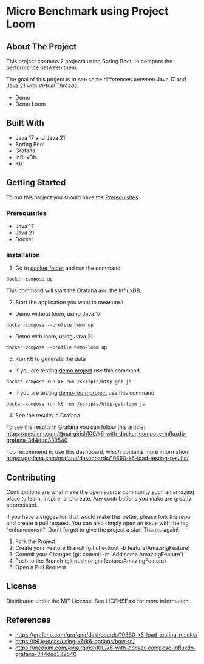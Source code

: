 # Micro Benchmark using Project Loom

## About The Project

This project contains 2 projects using Spring Boot, to compare the performance between them.

The goal of this project is to see some differences between Java 17 and Java 21 with Virtual Threads.

* Demo
* Demo Loom

## Built With

* Java 17 and Java 21
* Spring Boot
* Grafana
* InfluxDb
* K6


## Getting Started

To run this project you should have the [Prerequisites](#Prerequisites)

### Prerequisites

* Java 17
* Java 21
* Docker

### Installation

1. Go to [docker folder](docker) and run the command:

`docker-compose up`

This command will start the Grafana and the InfluxDB.

2. Start the application you want to measure.\

* Demo without loom, using Java 17

`docker-compose --profile demo up`

* Demo with loom, using Java 21

`docker-compose --profile demo-loom up`

3. Run K6 to generate the data

* If you are testing [demo project](demo) use this command

`docker-compose run k6 run /scripts/http-get.js`

* If you are testing [demo-loom project](demo-loom) use this command

`docker-compose run k6 run /scripts/http-get-loom.js`

4. See the results in Grafana.

To see the results in Grafana you can follow this article: https://medium.com/@nairgirish100/k6-with-docker-compose-influxdb-grafana-344ded339540

I do recommend to use this dashboard, which contains more information: https://grafana.com/grafana/dashboards/10660-k6-load-testing-results/

## Contributing

Contributions are what make the open source community such an amazing place to learn, inspire, and create. Any contributions you make are greatly appreciated.

If you have a suggestion that would make this better, please fork the repo and create a pull request. You can also simply open an issue with the tag "enhancement". Don't forget to give the project a star! Thanks again!

1. Fork the Project
2. Create your Feature Branch (git checkout -b feature/AmazingFeature)
3. Commit your Changes (git commit -m 'Add some AmazingFeature')
4. Push to the Branch (git push origin feature/AmazingFeature)
5. Open a Pull Request

## License

Distributed under the MIT License. See LICENSE.txt for more information.

## References

* https://grafana.com/grafana/dashboards/10660-k6-load-testing-results/
* https://k6.io/docs/using-k6/k6-options/how-to/
* https://medium.com/@nairgirish100/k6-with-docker-compose-influxdb-grafana-344ded339540